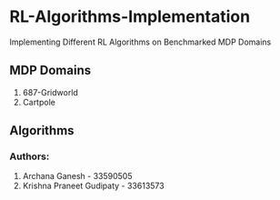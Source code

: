 # RL-Algorithms-Implementation
Implementing Different RL Algorithms on Benchmarked MDP Domains

## MDP Domains
1. 687-Gridworld
2. Cartpole

## Algorithms

### Authors: 
1. Archana Ganesh - 33590505
2. Krishna Praneet Gudipaty - 33613573


